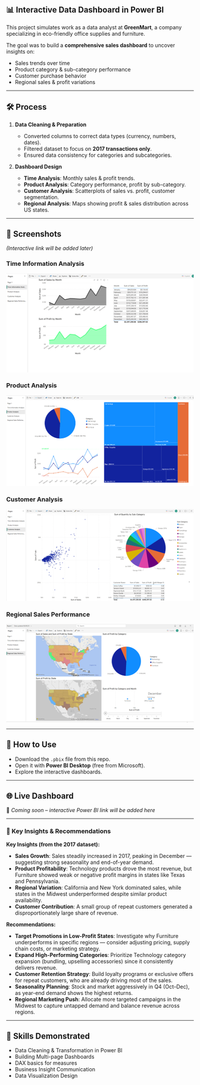 
## 📊 **Interactive Data Dashboard in Power BI**  
This project simulates work as a data analyst at **GreenMart**, a company specializing in eco-friendly office supplies and furniture.  

The goal was to build a **comprehensive sales dashboard** to uncover insights on:
- Sales trends over time
- Product category & sub-category performance
- Customer purchase behavior
- Regional sales & profit variations

---

## 🛠️ Process
1. **Data Cleaning & Preparation**
   - Converted columns to correct data types (currency, numbers, dates).
   - Filtered dataset to focus on **2017 transactions only**.
   - Ensured data consistency for categories and subcategories.

2. **Dashboard Design**
   - **Time Analysis**: Monthly sales & profit trends.
   - **Product Analysis**: Category performance, profit by sub-category.
   - **Customer Analysis**: Scatterplots of sales vs. profit, customer segmentation.
   - **Regional Analysis**: Maps showing profit & sales distribution across US states.

---

## 📸 Screenshots
*(Interactive link will be added later)*

### Time Information Analysis
![Time Analysis](Screenshots/dashboard_page2.png)


### Product Analysis
![Product Analysis](Screenshots/dashboard_page3.png)


### Customer Analysis
![Customer Analysis](Screenshots/dashboard_page4.png)


### Regional Sales Performance
![Regional Analysis](Screenshots/dashboard_page5.png)


---

## 🚀 How to Use
- Download the `.pbix` file from this repo.
- Open it with **Power BI Desktop** (free from Microsoft).
- Explore the interactive dashboards.

---

## 🌐 Live Dashboard
🔗 *Coming soon – interactive Power BI link will be added here*

---

### 🔎 Key Insights & Recommendations

**Key Insights (from the 2017 dataset):**
- **Sales Growth**: Sales steadily increased in 2017, peaking in December — suggesting strong seasonality and end-of-year demand.  
- **Product Profitability**: Technology products drove the most revenue, but Furniture showed weak or negative profit margins in states like Texas and Pennsylvania.  
- **Regional Variation**: California and New York dominated sales, while states in the Midwest underperformed despite similar product availability.  
- **Customer Contribution**: A small group of repeat customers generated a disproportionately large share of revenue.  

**Recommendations:**
- **Target Promotions in Low-Profit States**: Investigate why Furniture underperforms in specific regions — consider adjusting pricing, supply chain costs, or marketing strategy.  
- **Expand High-Performing Categories**: Prioritize Technology category expansion (bundling, upselling accessories) since it consistently delivers revenue.  
- **Customer Retention Strategy**: Build loyalty programs or exclusive offers for repeat customers, who are already driving most of the sales.  
- **Seasonality Planning**: Stock and market aggressively in Q4 (Oct–Dec), as year-end demand shows the highest returns.  
- **Regional Marketing Push**: Allocate more targeted campaigns in the Midwest to capture untapped demand and balance revenue across regions.  

---

## 🔑 Skills Demonstrated
- Data Cleaning & Transformation in Power BI
- Building Multi-page Dashboards
- DAX basics for measures
- Business Insight Communication
- Data Visualization Design

